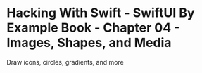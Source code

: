 # Hacking With Swift - SwiftUI By Example Book - Chapter 04 - Images, Shapes, and Media
Draw icons, circles, gradients, and more
